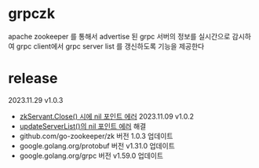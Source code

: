 # grpczk #
apache zookeeper 를 통해서 advertise 된 grpc 서버의 정보를 실시간으로 감시하여 grpc client에서 grpc server list 를 갱신하도록 기능을 제공한다

# release #
2023.11.29 v1.0.3
- [zkServant.Close() 시에 nil 포인트 에러](https://github.com/fatima-go/grpczk/issues/3)
2023.11.09 v1.0.2
- [updateServerList()의 nil 포인트 에러](https://github.com/fatima-go/grpczk/issues/1) 해결
- github.com/go-zookeeper/zk 버전 1.0.3 업데이트
- google.golang.org/protobuf 버전 v1.31.0 업데이트
- google.golang.org/grpc 버전 v1.59.0 업데이트